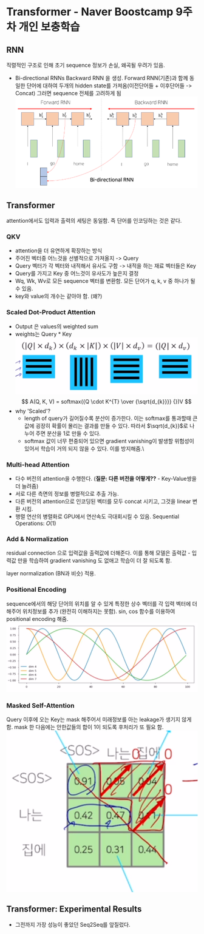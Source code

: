 # Transformer - Naver Boostcamp 9주차 개인 보충학습 

## RNN
직렬적인 구조로 인해 초기 sequence 정보가 손실, 왜곡될 우려가 있음.
- Bi-directional RNNs
  Backward RNN 을 생성. Forward RNN(기존)과 함께 동일한 단어에 대하여 두개의 hidden state를 가져옴(이전단어들 + 이후단어들 -> Concat) 
  그러면 sequence 전체를 고려하게 됨
  ![](../images/bidirectional_rnn.png)

## Transformer
attention에서도 입력과 출력의 세팅은 동일함. 즉 단어를 인코딩하는 것은 같다.

### QKV
  - attention을 더 유연하게 확장하는 방식
  - 주어진 벡터중 어느것을 선별적으로 가져올지 -> Query
  - Query 벡터가 각 벡터와 내적해서 유사도 구함 -> 내적을 하는 재료 벡터들은 Key 
  - Query를 가지고 Key 중 어느것이 유사도가 높은지 결정
  - Wq, Wk, Wv로 모든 sequence 벡터를 변환함. 모든 단어가 q, k, v 중 하나가 될 수 있음.
  - key와 value의 개수는 같아야 함. (왜?)


### Scaled Dot-Product Attention
  - Output 은 values의 weighted sum
  - weights는 Query * Key 
![](../images/qkv_rowwise.png)
$$ A(Q, K, V) = softmax({Q \cdot K^{T} \over {\sqrt{d_{k}}}} {})V $$ 
  - why 'Scaled'?
    - length of query가 길어질수록 분산이 증가한다. 이는 softmax를 통과할때 큰 값에 굉장히 확률이 몰리는 결과를 만들 수 있다. 따라서 $\sqrt{d_{k}}$로 나누어 주면 분산을 1로 만들 수 있다.
    - softmax 값이 너무 편중되어 있으면 gradient vanishing이 발생할 위험성이 있어서 학습이 거의 되지 않을 수 있다. 이를 방지해줌.\


### Multi-head Attention
- 다수 버전의 attention을 수행한다. (**질문: 다른 버전을 어떻게??** - Key-Value쌍을 더 늘려줌)
- 서로 다른 측면의 정보를 병렬적으로 추출 가능.
- 다른 버전의 attention으로 인코딩된 벡터를 모두 concat 시키고, 그것을 linear 변환 시킴.
- 행렬 연산의 병렬화로 GPU에서 연산속도 극대회시킬 수 있음. Sequential Operations: $O(1)$

### Add & Normalization
residual connection 으로 입력값을 출력값에 더해준다.
이를 통해 모델은 출력값 - 입력값 만을 학습하여 gradient vanishing 도 없애고 학습이 더 잘 되도록 함.

layer normalization (BN과 비슷) 적용.

### Positional Encoding
sequence에서의 해당 단어의 위치를 알 수 있게 특정한 상수 벡터를 각 입력 벡터에 더해주어 위치정보를 추가 (완전히 이해하지는 못함). sin, cos 함수를 이용하여 positional encoding 해줌.
![](../images/pos_enc_sin.png)

### Masked Self-Attention
Query 이후에 오는 Key는 mask 해주어서 미래정보를 아는 leakage가 생기지 않게 함.
mask 한 다음에는 안한값들의 합이 1이 되도록 후처리가 또 필요 함.
![](../images/masked_attention.png)


## Transformer: Experimental Results
- 그전까지 가장 성능이 좋았던 Seq2Seq를 앞질렀다.
  